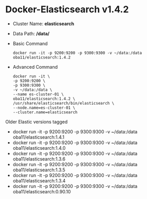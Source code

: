 # Docker-Elasticsearch v1.4.2

* Cluster Name: **elasticsearch**
* Data Path: **/data/**

* Basic Command

  ```
  docker run -it -p 9200:9200 -p 9300:9300 -v ~/data:/data oba11/elasticsearch:1.4.2
  ```

* Advanced Command

  ```
  docker run -it \
  -p 9200:9200 \
  -p 9300:9300 \
  -v ~/data:/data \
  --name es-cluster-01 \
  oba11/elasticsearch:1.4.2 \
  /usr/share/elasticsearch/bin/elasticsearch \
  --node.name=es-cluster-01 \
  --cluster.name=elasticsearch
  ```

Older Elastic versions tagged
* docker run -it -p 9200:9200 -p 9300:9300 -v ~/data:/data oba11/elasticsearch:1.4.1
* docker run -it -p 9200:9200 -p 9300:9300 -v ~/data:/data oba11/elasticsearch:1.4.0
* docker run -it -p 9200:9200 -p 9300:9300 -v ~/data:/data oba11/elasticsearch:1.3.6
* docker run -it -p 9200:9200 -p 9300:9300 -v ~/data:/data oba11/elasticsearch:1.3.5
* docker run -it -p 9200:9200 -p 9300:9300 -v ~/data:/data oba11/elasticsearch:1.3.4
* docker run -it -p 9200:9200 -p 9300:9300 -v ~/data:/data oba11/elasticsearch:0.90.10
